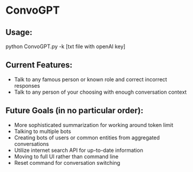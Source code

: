 # ConvoGPT
## Usage:
python ConvoGPT.py -k [txt file with openAI key]
## Current Features:
- Talk to any famous person or known role and correct incorrect responses
- Talk to any person of your choosing with enough conversation context
## Future Goals (in no particular order):
- More sophisticated summarization for working around token limit
- Talking to multiple bots
- Creating bots of users or common entities from aggregated conversations
- Utilize internet search API for up-to-date information
- Moving to full UI rather than command line
- Reset command for conversation switching